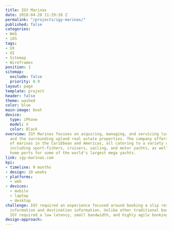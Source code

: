 ```yaml
---
title: IGY Marinas
date: 2018-04-20 11:29:28 Z
permalink: "/projects/igy-marinas/"
published: false
categories:
- Web
- iOS
tags:
- UX
- UI
- Sitemap
- Wireframes
position: 1
sitemap:
  exclude: false
  priority: 0.9
layout: page
template: project
header: false
theme: washed
color: blue
main-image: boat
device:
  type: iPhone
  model: X
  color: Black
overview: IGY Marinas focuses on acquiring, managing, and servicing luxury-yacht marinas
  and the surrounding upland real estate properties. The company offers a network
  of marinas in the Caribbean and Americas, all catering to a variety of vessel types
  including sport-fishers, cruisers, sailing, and motor yachts, as well as being exclusive
  home ports for some of the world's largest mega yachts.
link: igy-marinas.com
kpi:
- timeline: 9 months
- design: 10 weeks
- platforms:
  - web
- devices:
  - mobile
  - laptop
  - desktop
challenge: IGY required an experience focused around booking a slip reservation, marina
  information and destination information. Unlike other traditional booking services,
  IGY required a low latency, small bandwidth, and highly agile booking service.
design-approach: 
---
```


